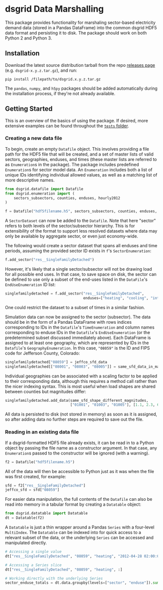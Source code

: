 # dsgrid Data Marshalling

This package provides functionality for marshaling sector-based electricity demand data (stored in a Pandas DataFrame) into the common dsgrid HDF5 data format and persisting it to disk. The package should work on both Python 2 and Python 3.

## Installation

Download the latest source distribution tarball from the repo [releases page](https://github.com/dsgrid/dataformat/releases) (e.g. `dsgrid-x.y.z.tar.gz`), and run:

```
pip install /filepath/to/dsgrid.x.y.z.tar.gz
```

The `pandas`, `numpy`, and `h5py` packages should be added automatically during the installation process, if they're not already available.

## Getting Started

This is an overview of the basics of using the package. If desired, more extensive examples can be found throughout the [`tests` folder](tests).

### Creating a new data file

To begin, create an empty `Datafile` object. This involves providing a file path for the HDF5 file that will be created, and a set of master lists of valid sectors, geographies, enduses, and times (these master lists are referred to as `Enumeration`s in the package). The package includes predefined `Enumeration`s for sector model data. An `Enumeration` includes both a list of unique IDs identifying individual allowed values, as well as a matching list of more descriptive names.

```python
from dsgrid.datafile import Datafile
from dsgrid.enumeration import (
    sectors_subsectors, counties, enduses, hourly2012
)

f = Datafile("hdf5filename.h5", sectors_subsectors, counties, enduses, hourly2012)

```

A `SectorDataset` can now be added to the `Datafile`. Note that here "sector" refers to both levels of the sector/subsector hierarchy. This is for extensibility of the format to support less resolved datasets where data may only be available by aggregate sector, or even just economy-wide.

The following would create a sector dataset that spans all enduses and time periods, assuming the provided sector ID exists in `f`'s `SectorEnumeration`:

```python
f.add_sector("res__SingleFamilyDetached")
```

However, it's likely that a single sector/subsector will not be drawing load for all possible end uses. In that case, to save space on disk, the sector can be defined to use only a subset of the end-uses listed in the `DataFile`'s `EndUseEnumeration` ID list:

```python
singlefamilydetached = f.add_sector("res__SingleFamilyDetached",
                                    enduses=["heating", "cooling", "interior_lights"])
```

One could restrict the dataset to a subset of times in a similar fashion.

Simulation data can now be assigned to the sector (subsector). The data should be in the form of a Pandas DataFrame with rows indices corresponding to IDs in the `Datafile`'s `TimeEnumeration` and column names corresponding to enduse IDs in the `Datafile`'s `EndUseEnumeration` (or the predetermined subset discussed immediately above). Each DataFrame is assigned to at least one geography, which are represented by IDs in the `Datafile`'s `GeographyEnumeration`. In this case, `"08059"` is the ID and FIPS code for Jefferson County, Colorado:

```python
singlefamilydetached["08059"] = jeffco_sfd_data
singlefamilydetached[["08001", "08003", "08005"]] = same_sfd_data_in_many_counties
```

Individual geographies can be associated with a scaling factor to be applied to their corresponding data, although this requires a method call rather than the nicer indexing syntax. This is most useful when load shapes are shared between counties but magnitudes differ:

```python
singlefamilydetached.add_data(same_sfd_shape_different_magnitudes,
                              ["01001", "01003", "01005"], [1.1, 2.3, 6.7])
```


All data is persisted to disk (not stored in memory) as soon as it is assigned, so after adding data no further steps are required to save out the file.

### Reading in an existing data file

If a dsgrid-formatted HDF5 file already exists, it can be read in to a Python object by passing the file name as a constructor argument. In that case, any `Enumeration`s passed to the constructor will be ignored (with a warning).

```python
f2 = Datafile("hdf5filename.h5")
```

All of the data will then be accessible to Python just as it was when the file was first created, for example:

```python
sfd = f2["res__SingleFamilyDetached"]
jeffco_sfd = sfd["08059"]
```

For easier data manipulation, the full contents of the `Datafile` can also be read into memory in a tabular format by creating a `Datatable` object:

```python
from dsgrid.datatable import Datatable
dt = Datatable(f2)
```

A `Datatable` is just a thin wrapper around a Pandas `Series` with a four-level `MultiIndex`. The `Datatable` can be indexed into for quick access to a relevant subset of the data, or the underlying `Series` can be accessed and manipulated directly.

```python
# Accessing a single value
dt["res__SingleFamilyDetached", "08059", "heating", "2012-04-28 02:00:00-05:00"]

# Accessing a Series slice
dt["res__SingleFamilyDetached", "08059", "heating", :]

# Working directly with the underlying Series
sector_enduse_totals = dt.data.groupby(levels=["sector", "enduse"]).sum()
```
